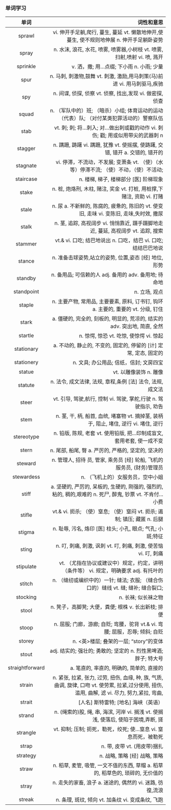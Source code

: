 ### 单词学习
|单词|词性和意思|
|:------:|-----------:|
|sprawl|vi. 伸开手足躺,爬行, 蔓生, 蔓延 vt. 懒散地伸开,使蔓生, 使不规则地伸展  n. 伸开手足躺卧姿势|
|spray|n. 水沫, 浪花, 水花, 喷雾, 喷雾器,小树枝  vt. 喷雾, 扫射,喷射  vi. 喷, 溅开|
|sprinkle|v. 洒，撒; 用…点缀; 下小雨 n. 小雨; 少量|
|spur|n. 马刺, 刺激物,鼓舞  vt. 刺激, 激励,用马刺策(马)前进  vi. 用马刺驱马,疾驰|
|spy|n. 间谍, 侦探, 侦察  vt. 侦察, 找出,发现  vi. 做密探, 侦查|
|squad|n. （军队中的）班; （暗杀）小组; 体育运动的运动（代表）队; （对付某类犯罪活动的）警察队伍 |
|stab|vt. 刺; 刺; 将…刺入; 对…做出刺或戳的动作 vi. 刺伤; 戳; 用或似用带尖的武器刺 n|
|stagger|n. 蹒跚, 踌躇  vi. 蹒跚, 犹豫 vt. 使摇摆, 使踌躇, 交错, 错开  a. 交错的, 错开的|
|stagnate|vi. 停滞，不流动，不发展; 变萧条 vt. （使）（水等）停滞不流; （使）不动，（使）不活动;|
|staircase|n. 楼梯, 梯子, 楼梯部分  [医] 阶梯现象|
|stake|n. 桩, 炮烙刑, 木柱, 赌注, 奖金 vt. 打桩, 用桩撑,下赌注, 资助  vi. 打赌|
|stale|n. 尿  a. 不新鲜的, 陈腐的, 疲惫的, 陈旧的  vt. 使变旧, 走味  vi. 变陈旧, 走味,失时效, 撒尿|
|stalk|n. 茎, 追踪, 高视阔步  vi. 悄悄靠近, 蹑手蹑脚地走近, 蔓延, 高视阔步  vt. 追踪, 搜索|
|stammer|vt.& vi. 口吃; 结巴地说出 n. 口吃，结巴 vi. 口吃; 结结巴巴地说|
|stance|n. 准备击球姿势,站立的姿势, 位置,姿态  [经] 地位, 形势|
|standby|n. 备用品; 可信赖的人 adj. 备用的 adv. 备用地; 待命地|
|standpoint|n. 立场, 观点|
|staple|n. 主要产物, 常用品, 主要要素, 原料, 订书钉, 钩环  a. 主要的, 重要的  vt. 分级, 钉住|
|stark|a. 僵硬的, 完全的, 刻板的, 明显的, 荒凉的, 结实的  adv. 突出地, 简直, 全然|
|startle|n. 惊愕, 惊恐 vt. 吃惊, 使惊愕  vi. 惊起|
|stationary|a. 不动的, 静止的, 不变的, 固定的, 停留的  [计] 定常, 定态,  固定的|
|stationery|n. 文具; 办公用品; 信纸，信封; 文房四宝|
|statue|vt. 以雕像装饰  n. 雕像|
|statute|n. 法令, 成文法律, 法规, 章程,条例  [法] 法令, 法规,成文法|
|steer|vt. 引导, 驾驶,航行, 控制  vi. 驾驶, 掌舵,行驶  n. 驾驶指示, 劝告|
|stem|n. 茎, 干, 柄, 船首, 血统, 堵塞物 vt. 摘掉茎, 装柄于, 阻止, 堵住, 逆行  vi. 堵住, 逆行|
|stereotype|n. 铅版, 陈规, 老套  vt. 使用铅版,  把...印制成盲文,套用老套, 使一成不变|
|stern|n. 尾部, 船尾, 臀  a. 严厉的, 严格的, 坚定的, 坚决的|
|steward|n. 管理人, 招待 员, 管家, 乘务员 [经] 轮船, 飞机的服务员, (财务)管理员|
|stewardess|n. （飞机上的）女服务员，空中小姐|
|stiff|a. 坚硬的, 严厉的, 呆板的, 生硬的, 刚强的, 强烈的, 粘的, 稠的,艰难的  n. 死尸, 醉鬼, 钞票  vt. 不肯付...小费|
|stifle|vt.& vi. 扼杀; （使）窒息; （使）窒闷 vt. 扼杀; 遏制; 镇压; 藏匿 n. 后腿|
|stigma|n. 耻辱, 污名, 烙印  [医] 柱头; 小孔,  眼点; 气孔; 小斑;特征|
|sting|n. 叮, 刺痛, 刺激, 讽刺  vt. 叮, 刺痛, 刺激, 使苦恼  vi. 叮, 刺痛|
|stipulate|vt. （尤指在协议或建议中）规定，约定，讲明（条件等） vi. 规定，明确要求 adj. 有托叶的|
|stitch|n. （缝纫或编织中的）一针; 缝法; 衣服; （缝合伤口的）缝线 vt. 缝; 缝补; 缝合裂口;|
|stocking|n. 长袜; 似长袜之物|
|stool|n. 凳子，高脚凳; 大便，粪便; 根株 v. 长出新枝; 排便|
|stoop|n. 屈服; 门廊，游廊; 自贬; 弯腰，驼背 vt.& vi. 弯腰; 屈服，忍辱; 倾斜; 自贬|
|storey|n. <英>楼层; 叠架的一层; “story”的变体|
|stout|adj. 结实的; 强壮的; 勇敢的; 坚定的 n. 烈性黑啤酒; 胖子; 特大号|
|straightforward|a. 笔直的, 率直的, 明确的, 简单的, 直接的|
|strain|n. 紧张, 拉紧, 张力, 过劳, 扭伤, 血缘, 种, 族, 气质, 曲调, 旋律, 口吻  vt. 使劳累, 拉紧,过分使用, 扭伤, 滥用, 曲解, 滤  vi. 尽力, 努力,紧拉, 弯曲,|
|strait|[人名] 斯特雷特; [地名] 海峡（英语）|
|strand|n. (绳索的)股, 绳, 串, 海滨, 河岸  vi. 搁浅  vt. 使搁浅, 使落后, 使陷于困境,弄断, 搓|
|strangle|vt. 抑制; 压制; 扼死，勒死，绞死; 使…窒息 vi. 窒息而死，被勒死|
|strap|n. 带, 皮带  vt. (用皮带)捆扎|
|strategy|n. 战略, 策略  [经] 战略, 策略|
|straw|n. 稻草, 麦管, 吸管, 一文不值的东西, 草帽  a. 稻草的, 稻草色的, 琐碎的, 无价值的|
|stray|n. 走失的家畜, 浪子  a. 迷途的, 偶然的  vi. 迷路, 彷徨,流浪|
|streak|n. 条理, 斑纹, 倾向  vt. 加条纹  vi. 变成条纹, 飞跑|
